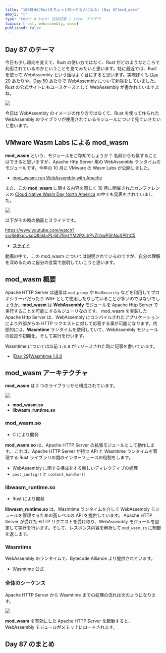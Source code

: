 ```yaml
---
title: "100日後にRustをちょっと知ってる人になる: [Day 87]mod_wasm"
emoji: "🦀"
type: "tech" # tech: 技術記事 / idea: アイデア
topics: [rust, webassembly, wasm]
published: false
---
```

## Day 87 のテーマ

今日も少し趣向を変えて、Rust の使い方ではなく、Rust がどのようなところで利用されているのかということを見てみたいと思います。特に最近では、Rust を使って WebAssembly という話はよく目にすると思います。実際ぼくも [Day 20](https://zenn.dev/shinyay/articles/hello-rust-day020) あたりや、[Day 50](https://zenn.dev/shinyay/articles/hello-rust-day050) あたりで WebAssembly について勉強をしていました。Rust の公式サイトにもユースケースとして WebAssembly が書かれていますよね。

![](https://storage.googleapis.com/zenn-user-upload/e1126622ef9e-20221214.png)

今日は WebAssembly のイメージの作り方ではなくて、Rust を使って作られた WebAssembly のライブラリが使用されているモジュールについて見ていきたいと思います。

## VMware Wasm Labs による mod_wasm

**mod_wasm** という、モジュールをご存知でしょうか？ 名前からも察することはできると思いますが、Apache Http Server 用の WebAssembly ランタイムのモジュールです。今年の 10 月に VMware の Wasm Labs が公開しました。

- [mod_wasm: run WebAssembly with Apache](https://wasmlabs.dev/articles/apache-mod-wasm/)

また、この **mod_wasm** に関する内容を同じく 10 月に開催されたカンファレンスの [Cloud Native Wasm Day North America](https://events.linuxfoundation.org/cloud-native-wasm-day-north-america/) の中でも発表をされていました。

![](https://storage.googleapis.com/zenn-user-upload/7ab2840de34a-20221214.png)

以下がその時の動画とスライドです。

https://www.youtube.com/watch?v=jXe8kulUscQ&list=PLj6h78yzYM2PzLhPvZIihwPShNuXP01C5
- [スライド](https://cloudnativewasmdayna22.sched.com/event/1AUDk/modwasm-bringing-webassembly-to-apache-daniel-lopez-ridruejo-rafael-fernandez-lopez-vmware?iframe=no)

動画の中で、この mod_wasm については説明されているのですが、自分の理解を深めるために自分の言葉で説明していこうと思います。

## mod_wasm 概要

Apache HTTP Server は通常は `mod_proxy` や `ModSecurity` などを利用してプロキシサーバだったり WAF として使用したりしていることが多いのではないでしょうか。**mod_wasm** は **WebAssembly** モジュールを Apache Http Server で実行することを可能にするもジューリなのです。
mod_wasm を実装した Apache Http Server は、WebAssembly にコンパイルされたアプリケーションにより外部からの HTTP リクエストに対して応答する事が可能になります。内部的には、**Wasmtime** ランタイムを使用していて、WebAssembly モジュールの設定や初期化、そして実行を行います。

Wasmtime については以前 `1.0.0` がリリースされた時に記事を書いています。

- [[Day 29]Wasmtime 1.0.0](https://zenn.dev/shinyay/articles/hello-rust-day029)

## mod_wasm アーキテクチャ

**mod_wasm** は 2 つのライブラリから構成されています。

![](https://storage.googleapis.com/zenn-user-upload/dcb8451237e7-20221214.png)

- **mod_wasm.so**
- **libwasm_runtime.so**

### mod_wasm.so

- C により開発

**mod_wasm.so** は、Apache HTTP Server の拡張モジュールとして動作します。
これは、Apache HTTP Server が持つ API と Wasmtime ランタイムを管理する Rust ライブラリの間のインターフェースの役割をします。

- WebAssembly に関する構成をする新しいディレクティブの処理
- `post_config()` と `content_handler()`

### libwasm_runtime.so

- Rust により開発

**libwasm_runtime.so** は、Wasmtime ランタイムを介して WebAssembly モジュールを管理するための高レベルの API を提供しています。
Apache HTTP Server が受けた HTTP リクエストを受け取り、WebAssembly モジュールを設定して実行を行います。そして、レスポンス内容を解析して `mod_wasm.so` に制御を返します。

### Wasmtime

WebAssembly のランタイムで、Bytecode Alliance より提供されています。

- [Wasmtime 公式](https://wasmtime.dev/)

### 全体のシーケンス

Apache HTTP Server から Wasmtime までの処理の流れは次のようになります。

![](https://storage.googleapis.com/zenn-user-upload/484746d69142-20221214.png)

**mod_wasm** を有効にした Apache HTTP Server を起動すると、WebAssembly モジュールがメモリ上にロードされます。

## Day 87 のまとめ
